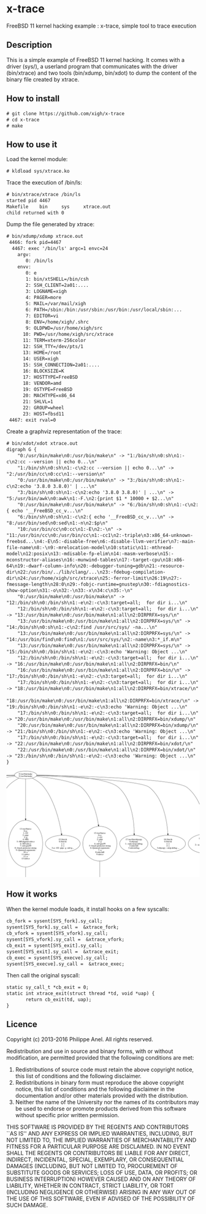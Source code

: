 # x-trace
FreeBSD 11 kernel hacking example : x-trace, simple tool to trace execution

Description
--------------

This is a simple example of FreeBSD 11 kernel hacking. It comes with a driver (sys/), a userland program that communicates with the driver (bin/xtrace) and two tools (bin/xdump, bin/xdot) to dump the content of the binary file created by xtrace.

How to install
--------------

	# git clone https://github.com/xigh/x-trace
	# cd x-trace
	# make

How to use it
--------------

Load the kernel module:

	# kldload sys/xtrace.ko

Trace the execution of /bin/ls:

	# bin/xtrace/xtrace /bin/ls
	started pid 4467
	Makefile	bin		sys		xtrace.out
	child returned with 0

Dump the file generated by xtrace:

	# bin/xdump/xdump xtrace.out 
	 4466: fork pid=4467
	  4467: exec '/bin/ls' argc=1 envc=24
		argv:
		   0: /bin/ls
		envv:
		   0: e
		   1: bin/xtSHELL=/bin/csh
		   2: SSH_CLIENT=2a01:....
		   3: LOGNAME=xigh
		   4: PAGER=more
		   5: MAIL=/var/mail/xigh
		   6: PATH=/sbin:/bin:/usr/sbin:/usr/bin:/usr/local/sbin:...
		   7: EDITOR=vi
		   8: ENV=/home/xigh/.shrc
		   9: OLDPWD=/usr/home/xigh/src
		  10: PWD=/usr/home/xigh/src/xtrace
		  11: TERM=xterm-256color
		  12: SSH_TTY=/dev/pts/1
		  13: HOME=/root
		  14: USER=xigh
		  15: SSH_CONNECTION=2a01:....
		  16: BLOCKSIZE=K
		  17: HOSTTYPE=FreeBSD
		  18: VENDOR=amd
		  19: OSTYPE=FreeBSD
		  20: MACHTYPE=x86_64
		  21: SHLVL=1
		  22: GROUP=wheel
		  23: HOST=fbsd11
	 4467: exit rval=0

Create a graphviz representation of the trace:

	# bin/xdot/xdot xtrace.out
	digraph G {
		"0:/usr/bin/make\n0:/usr/bin/make\n" -> "1:/bin/sh\n0:sh\n1:-c\n2:cc --version || echo 0...\n"
		"1:/bin/sh\n0:sh\n1:-c\n2:cc --version || echo 0...\n" -> "2:/usr/bin/cc\n0:cc\n1:--version\n"
		"0:/usr/bin/make\n0:/usr/bin/make\n" -> "3:/bin/sh\n0:sh\n1:-c\n2:echo '3.8.0 3.8.0)' | ...\n"
		"3:/bin/sh\n0:sh\n1:-c\n2:echo '3.8.0 3.8.0)' | ...\n" -> "5:/usr/bin/awk\n0:awk\n1:-F.\n2:{print $1 * 10000 + $2...\n"
		"0:/usr/bin/make\n0:/usr/bin/make\n" -> "6:/bin/sh\n0:sh\n1:-c\n2:{ echo '__FreeBSD_cc_v...\n"
		"6:/bin/sh\n0:sh\n1:-c\n2:{ echo '__FreeBSD_cc_v...\n" -> "8:/usr/bin/sed\n0:sed\n1:-n\n2:$p\n"
		"10:/usr/bin/cc\n0:cc\n1:-E\n2:-\n" -> "11:/usr/bin/cc\n0:/usr/bin/cc\n1:-cc1\n2:-triple\n3:x86_64-unknown-freebsd...\n4:-E\n5:-disable-free\n6:-disable-llvm-verifier\n7:-main-file-name\n8:-\n9:-mrelocation-model\n10:static\n11:-mthread-model\n12:posix\n13:-mdisable-fp-elim\n14:-masm-verbose\n15:-mconstructor-aliases\n16:-munwind-tables\n17:-target-cpu\n18:x86-64\n19:-dwarf-column-info\n20:-debugger-tuning=gdb\n21:-resource-dir\n22:/usr/bin/../lib/clang/...\n23:-fdebug-compilation-dir\n24:/usr/home/xigh/src/xtrace\n25:-ferror-limit\n26:19\n27:-fmessage-length\n28:0\n29:-fobjc-runtime=gnustep\n30:-fdiagnostics-show-option\n31:-o\n32:-\n33:-x\n34:c\n35:-\n"
		"0:/usr/bin/make\n0:/usr/bin/make\n" -> "12:/bin/sh\n0:/bin/sh\n1:-e\n2:-c\n3:target=all;  for dir i...\n"
		"12:/bin/sh\n0:/bin/sh\n1:-e\n2:-c\n3:target=all;  for dir i...\n" -> "13:/usr/bin/make\n0:/usr/bin/make\n1:all\n2:DIRPRFX=sys/\n"
		"13:/usr/bin/make\n0:/usr/bin/make\n1:all\n2:DIRPRFX=sys/\n" -> "14:/bin/sh\n0:sh\n1:-c\n2:find /usr/src/sys/ -na...\n"
		"13:/usr/bin/make\n0:/usr/bin/make\n1:all\n2:DIRPRFX=sys/\n" -> "14:/usr/bin/find\n0:find\n1:/usr/src/sys/\n2:-name\n3:*_if.m\n"
		"13:/usr/bin/make\n0:/usr/bin/make\n1:all\n2:DIRPRFX=sys/\n" -> "15:/bin/sh\n0:/bin/sh\n1:-e\n2:-c\n3:echo 'Warning: Object ...\n"
		"12:/bin/sh\n0:/bin/sh\n1:-e\n2:-c\n3:target=all;  for dir i...\n" -> "16:/usr/bin/make\n0:/usr/bin/make\n1:all\n2:DIRPRFX=bin/\n"
		"16:/usr/bin/make\n0:/usr/bin/make\n1:all\n2:DIRPRFX=bin/\n" -> "17:/bin/sh\n0:/bin/sh\n1:-e\n2:-c\n3:target=all;  for dir i...\n"
		"17:/bin/sh\n0:/bin/sh\n1:-e\n2:-c\n3:target=all;  for dir i...\n" -> "18:/usr/bin/make\n0:/usr/bin/make\n1:all\n2:DIRPRFX=bin/xtrace/\n"
		"18:/usr/bin/make\n0:/usr/bin/make\n1:all\n2:DIRPRFX=bin/xtrace/\n" -> "19:/bin/sh\n0:/bin/sh\n1:-e\n2:-c\n3:echo 'Warning: Object ...\n"
		"17:/bin/sh\n0:/bin/sh\n1:-e\n2:-c\n3:target=all;  for dir i...\n" -> "20:/usr/bin/make\n0:/usr/bin/make\n1:all\n2:DIRPRFX=bin/xdump/\n"
		"20:/usr/bin/make\n0:/usr/bin/make\n1:all\n2:DIRPRFX=bin/xdump/\n" -> "21:/bin/sh\n0:/bin/sh\n1:-e\n2:-c\n3:echo 'Warning: Object ...\n"
		"17:/bin/sh\n0:/bin/sh\n1:-e\n2:-c\n3:target=all;  for dir i...\n" -> "22:/usr/bin/make\n0:/usr/bin/make\n1:all\n2:DIRPRFX=bin/xdot/\n"
		"22:/usr/bin/make\n0:/usr/bin/make\n1:all\n2:DIRPRFX=bin/xdot/\n" -> "23:/bin/sh\n0:/bin/sh\n1:-e\n2:-c\n3:echo 'Warning: Object ...\n"
	}
		

![My image](img/example.png)

How it works
--------------

When the kernel module loads, it install hooks on a few syscalls:

	cb_fork = sysent[SYS_fork].sy_call;
	sysent[SYS_fork].sy_call =  &xtrace_fork;
	cb_vfork = sysent[SYS_vfork].sy_call;
	sysent[SYS_vfork].sy_call =  &xtrace_vfork;
	cb_exit = sysent[SYS_exit].sy_call;
	sysent[SYS_exit].sy_call =  &xtrace_exit;
	cb_exec = sysent[SYS_execve].sy_call;
	sysent[SYS_execve].sy_call =  &xtrace_exec;

Then call the original syscall:

	static sy_call_t *cb_exit = 0;
	static int xtrace_exit(struct thread *td, void *uap) {
	       return cb_exit(td, uap);
	}

Licence
--------------

   Copyright (c) 2013-2016 Philippe Anel. All rights reserved.
  
   Redistribution and use in source and binary forms, with or without
   modification, are permitted provided that the following conditions
   are met:
   1. Redistributions of source code must retain the above copyright
      notice, this list of conditions and the following disclaimer.
   2. Redistributions in binary form must reproduce the above copyright
      notice, this list of conditions and the following disclaimer in the
      documentation and/or other materials provided with the distribution.
   4. Neither the name of the University nor the names of its contributors
      may be used to endorse or promote products derived from this software
      without specific prior written permission.
  
   THIS SOFTWARE IS PROVIDED BY THE REGENTS AND CONTRIBUTORS ``AS IS'' AND
   ANY EXPRESS OR IMPLIED WARRANTIES, INCLUDING, BUT NOT LIMITED TO, THE
   IMPLIED WARRANTIES OF MERCHANTABILITY AND FITNESS FOR A PARTICULAR PURPOSE
   ARE DISCLAIMED.  IN NO EVENT SHALL THE REGENTS OR CONTRIBUTORS BE LIABLE
   FOR ANY DIRECT, INDIRECT, INCIDENTAL, SPECIAL, EXEMPLARY, OR CONSEQUENTIAL
   DAMAGES (INCLUDING, BUT NOT LIMITED TO, PROCUREMENT OF SUBSTITUTE GOODS
   OR SERVICES; LOSS OF USE, DATA, OR PROFITS; OR BUSINESS INTERRUPTION)
   HOWEVER CAUSED AND ON ANY THEORY OF LIABILITY, WHETHER IN CONTRACT, STRICT
   LIABILITY, OR TORT (INCLUDING NEGLIGENCE OR OTHERWISE) ARISING IN ANY WAY
   OUT OF THE USE OF THIS SOFTWARE, EVEN IF ADVISED OF THE POSSIBILITY OF
   SUCH DAMAGE.

